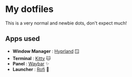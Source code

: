 # My dotfiles
This is a very normal and newbie dots, don't expect much!

## Apps used
* **Window Manager** : [Hyprland](https://github.com/hyprwm/Hyprland) 🪟
* **Terminal** : [Kitty](https://github.com/kovidgoyal/kitty) 🐱
* **Panel** : [Waybar](https://github.com/Alexays/Waybar) ✨
* **Launcher** : [Rofi](https://github.com/davatorium/rofi) 🚀
